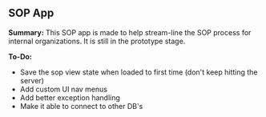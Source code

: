 <h2>SOP App</h2>

<b>Summary:</b>
This SOP app is made to help stream-line the SOP process for internal organizations. It is still in the prototype stage.

<b>To-Do:</b>
<ul>
  <li>Save the sop view state when loaded to first time (don't keep hitting the server)</li>
  <li>Add custom UI nav menus</li>
  <li>Add better exception handling</li>
  <li>Make it able to connect to other DB's</li>
</ul>
